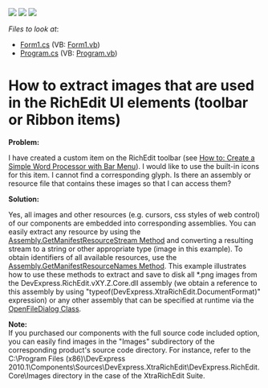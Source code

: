 <!-- default badges list -->
![](https://img.shields.io/endpoint?url=https://codecentral.devexpress.com/api/v1/VersionRange/128610269/10.1.12%2B)
[![](https://img.shields.io/badge/Open_in_DevExpress_Support_Center-FF7200?style=flat-square&logo=DevExpress&logoColor=white)](https://supportcenter.devexpress.com/ticket/details/E4163)
[![](https://img.shields.io/badge/📖_How_to_use_DevExpress_Examples-e9f6fc?style=flat-square)](https://docs.devexpress.com/GeneralInformation/403183)
<!-- default badges end -->
<!-- default file list -->
*Files to look at*:

* [Form1.cs](./CS/Form1.cs) (VB: [Form1.vb](./VB/Form1.vb))
* [Program.cs](./CS/Program.cs) (VB: [Program.vb](./VB/Program.vb))
<!-- default file list end -->
# How to extract images that are used in the RichEdit UI elements (toolbar or Ribbon items)


<p><strong>Problem:</strong></p><p>I have created a custom item on the RichEdit toolbar (see <a href="http://documentation.devexpress.com/#WindowsForms/CustomDocument5807"><u>How to: Create a Simple Word Processor with Bar Menu</u></a>). I would like to use the built-in icons for this item. I cannot find a corresponding glyph. Is there an assembly or resource file that contains these images so that I can access them?</p><p><strong>Solution:</strong></p><p>Yes, all images and other resources (e.g. cursors, css styles of web control) of our components are embedded into corresponding assemblies. You can easily extract any resource by using the <a href="http://msdn.microsoft.com/en-us/library/xc4235zt.aspx"><u>Assembly.GetManifestResourceStream Method</u></a> and converting a resulting stream to a string or other appropriate type (image in this example). To obtain identifiers of all available resources, use the <a href="http://msdn.microsoft.com/en-us/library/system.reflection.assembly.getmanifestresourcenames.aspx"><u>Assembly.GetManifestResourceNames Method</u></a>. This example illustrates how to use these methods to extract and save to disk all *.png images from the DevExpress.RichEdit.vXY.Z.Core.dll assembly (we obtain a reference to this assembly by using "typeof(DevExpress.XtraRichEdit.DocumentFormat)" expression) or any other assembly that can be specified at runtime via the <a href="http://msdn.microsoft.com/en-us/library/system.windows.forms.openfiledialog.aspx"><u>OpenFileDialog Class</u></a>.</p><p><strong>Note:</strong><br />
If you purchased our components with the full source code included option, you can easily find images in the "Images" subdirectory of the corresponding product's source code directory. For instance, refer to the C:\Program Files (x86)\DevExpress 2010.1\Components\Sources\DevExpress.XtraRichEdit\DevExpress.RichEdit.Core\Images directory in the case of the XtraRichEdit Suite.</p>

<br/>


